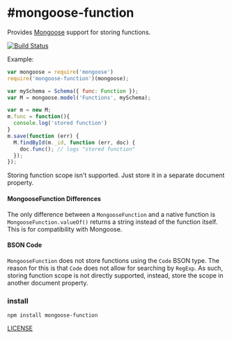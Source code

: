 #mongoose-function
===================

Provides [Mongoose](http://mongoosejs.com) support for storing functions.

[![Build Status](https://secure.travis-ci.org/aheckmann/mongoose-function.png)](http://travis-ci.org/aheckmann/mongoose-function)

Example:

```js
var mongoose = require('mongoose')
require('mongoose-function')(mongoose);

var mySchema = Schema({ func: Function });
var M = mongoose.model('Functions', mySchema);

var m = new M;
m.func = function(){
  console.log('stored function')
}
m.save(function (err) {
  M.findById(m._id, function (err, doc) {
    doc.func(); // logs "stored function"
  });
});
```

Storing function scope isn't supported. Just store it in a separate document property.

#### MongooseFunction Differences

The only difference between a `MongooseFunction` and a native function is `MongooseFunction.valueOf()` returns a string instead of the function itself. This is for compatibility with Mongoose.

#### BSON Code

`MongooseFunction` does not store functions using the `Code` BSON type. The reason for this is that `Code` does not allow for searching by `RegExp`. As such, storing function scope is not directly supported, instead, store the scope in another document property.

### install

```
npm install mongoose-function
```

[LICENSE](https://github.com/aheckmann/mongoose-function/blob/master/LICENSE)
